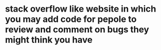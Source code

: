 # stack overflow like website in which you may add code for pepole to review and comment on bugs they might think you have
